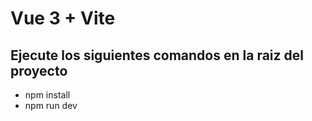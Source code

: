 # Vue 3 + Vite


## Ejecute los siguientes comandos en la raiz del proyecto
- npm install
- npm run dev

